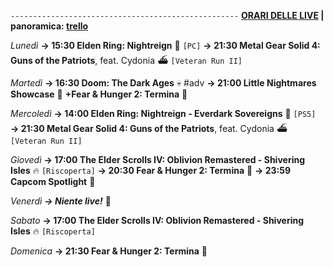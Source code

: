 <code>---------------------------------------------------</code>
<b><u>ORARI DELLE LIVE</u> | panoramica: <a href="https://trello.com/b/iKwdSGf3/sabaku">trello</a></b>

<i>Lunedì</i>
<b>→ 15:30 Elden Ring: Nightreign</b> 🌃 <code>[PC]</code>
<b>→ 21:30 Metal Gear Solid 4: Guns of the Patriots</b>, feat. Cydonia ⛴ <code>[Veteran Run II]</code> 

<i>Martedì</i>
<b>→ 16:30 Doom: The Dark Ages</b> 💀 #adv
<b>→ 21:00 Little Nightmares Showcase</b> 🧟 
<b>+Fear & Hunger 2: Termina</b> 🌚

<i>Mercoledì</i>
<b>→ 14:00 Elden Ring: Nightreign - Everdark Sovereigns</b> 🌃 <code>[PS5]</code>
<b>→ 21:30 Metal Gear Solid 4: Guns of the Patriots</b>, feat. Cydonia ⛴ <code>[Veteran Run II]</code> 

<i>Giovedì</i>
<b>→ 17:00 The Elder Scrolls IV: Oblivion Remastered - Shivering Isles</b> 🔥 <code>[Riscoperta]</code>
<b>→ 20:30 Fear & Hunger 2: Termina</b> 🌚
<b>→ 23:59 Capcom Spotlight</b> 🔦

<i>Venerdì</i>
<b><i>→ Niente live!</i></b> 🕺

<i>Sabato</i>
<b>→ 17:00 The Elder Scrolls IV: Oblivion Remastered - Shivering Isles</b> 🔥 <code>[Riscoperta]</code>

<i>Domenica</i>
<b>→ 21:30 Fear & Hunger 2: Termina</b> 🌚
